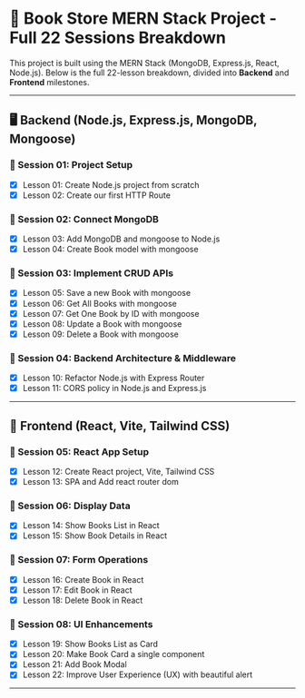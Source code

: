 # 📘 Book Store MERN Stack Project - Full 22 Sessions Breakdown

This project is built using the MERN Stack (MongoDB, Express.js, React, Node.js). Below is the full 22-lesson breakdown, divided into **Backend** and **Frontend** milestones.

---

## 🖥️ Backend (Node.js, Express.js, MongoDB, Mongoose)

### 🔹 Session 01: Project Setup
- [x] Lesson 01: Create Node.js project from scratch  
- [x] Lesson 02: Create our first HTTP Route  

### 🔹 Session 02: Connect MongoDB
- [x] Lesson 03: Add MongoDB and mongoose to Node.js  
- [x] Lesson 04: Create Book model with mongoose  

### 🔹 Session 03: Implement CRUD APIs
- [x] Lesson 05: Save a new Book with mongoose  
- [x] Lesson 06: Get All Books with mongoose  
- [x] Lesson 07: Get One Book by ID with mongoose  
- [x] Lesson 08: Update a Book with mongoose  
- [x] Lesson 09: Delete a Book with mongoose  

### 🔹 Session 04: Backend Architecture & Middleware
- [x] Lesson 10: Refactor Node.js with Express Router  
- [x] Lesson 11: CORS policy in Node.js and Express.js  

---

## 🎨 Frontend (React, Vite, Tailwind CSS)

### 🔹 Session 05: React App Setup
- [x] Lesson 12: Create React project, Vite, Tailwind CSS  
- [x] Lesson 13: SPA and Add react router dom  

### 🔹 Session 06: Display Data
- [x] Lesson 14: Show Books List in React  
- [x] Lesson 15: Show Book Details in React  

### 🔹 Session 07: Form Operations
- [x] Lesson 16: Create Book in React  
- [x] Lesson 17: Edit Book in React  
- [x] Lesson 18: Delete Book in React  

### 🔹 Session 08: UI Enhancements
- [x] Lesson 19: Show Books List as Card  
- [x] Lesson 20: Make Book Card a single component  
- [x] Lesson 21: Add Book Modal  
- [x] Lesson 22: Improve User Experience (UX) with beautiful alert  

---

